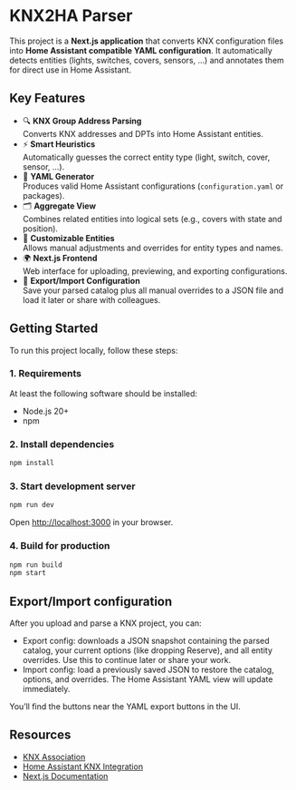 # KNX2HA Parser

This project is a **Next.js application** that converts KNX configuration files into **Home Assistant compatible YAML configuration**. It automatically detects entities (lights, switches, covers, sensors, …) and annotates them for direct use in Home Assistant.

## Key Features

- 🔍 **KNX Group Address Parsing**<br>
  Converts KNX addresses and DPTs into Home Assistant entities.
- ⚡ **Smart Heuristics**<br>
  Automatically guesses the correct entity type (light, switch, cover, sensor, …).
- 📝 **YAML Generator**<br>
  Produces valid Home Assistant configurations (`configuration.yaml` or packages).
- 🗂 **Aggregate View**<br>
  Combines related entities into logical sets (e.g., covers with state and position).
- 🎨 **Customizable Entities**<br>
  Allows manual adjustments and overrides for entity types and names.
- 🌍 **Next.js Frontend**<br>
  Web interface for uploading, previewing, and exporting configurations.
 - 🔁 **Export/Import Configuration**<br>
   Save your parsed catalog plus all manual overrides to a JSON file and load it later or share with colleagues.

## Getting Started

To run this project locally, follow these steps:

### 1. Requirements

At least the following software should be installed:

- Node.js 20+
- npm

### 2. Install dependencies

```bash
npm install
```

### 3. Start development server

```bash
npm run dev
```

Open [http://localhost:3000](http://localhost:3000) in your browser.

### 4. Build for production

```bash
npm run build
npm start
```

## Export/Import configuration

After you upload and parse a KNX project, you can:

- Export config: downloads a JSON snapshot containing the parsed catalog, your current options (like dropping Reserve), and all entity overrides. Use this to continue later or share your work.
- Import config: load a previously saved JSON to restore the catalog, options, and overrides. The Home Assistant YAML view will update immediately.

You’ll find the buttons near the YAML export buttons in the UI.

## Resources

- [KNX Association](https://www.knx.org/)
- [Home Assistant KNX Integration](https://www.home-assistant.io/integrations/knx/)
- [Next.js Documentation](https://nextjs.org/docs)
